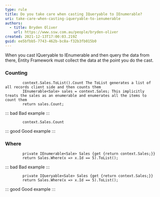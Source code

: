 ```yaml
---
type: rule
title: Do you take care when casting IQueryable to IEnumerable?
uri: take-care-when-casting-iqueryable-to-ienumerable
authors:
  - title: Bryden Oliver
    url: https://www.ssw.com.au/people/bryden-oliver
created: 2021-12-13T17:00:03.219Z
guid: ee5bfbb5-7743-462b-bc8a-f32b3fb015b0
---
```

When you cast IQueryable to IEnumerable and then query the data from there, Entity Framework must collect the data at the point you do the cast.
            
<!--endintro-->

### Counting
```
		context.Sales.ToList().Count The ToList generates a list of all records client side and then counts them
		IEnumerable<Sale> sales = context.Sales; This implicitly treats the sales as an enumerable and enumerates all the items to count them
		return sales.Count;	
```
::: bad
Bad example
:::

```
		context.Sales.Count
```
::: good
Good example
:::

### Where
```
		private IEnumerable<Sale> Sales {get {return context.Sales;}}
		return Sales.Where(x => x.Id == 5).ToList();
```
::: bad
Bad example
:::

```
		private IQueryable<Sale> Sales {get {return context.Sales;}}
		return Sales.Where(x => x.Id == 5).ToList();
```
::: good
Good example
:::